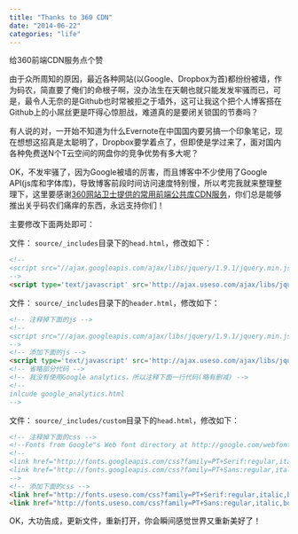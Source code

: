 ```yaml
---
title: "Thanks to 360 CDN"
date: "2014-06-22"
categories: "life"
---
```

给360前端CDN服务点个赞 <!--more-->

由于众所周知的原因，最近各种网站(以Google、Dropbox为首)都纷纷被墙，作为码农，简直要了俺们的命根子啊，没办法生在天朝也就只能发发牢骚而已，可是，最令人无奈的是Github也时常被拒之于墙外，这可让我这个把个人博客搭在Github上的小屌丝更是吓得心惊胆战，难道真的是要闭关锁国的节奏吗？

有人说的对，一开始不知道为什么Evernote在中国国内要另搞一个印象笔记，现在想想这招真是太聪明了，Dropbox要学着点了，但即使是学过来了，面对国内各种免费送N个T云空间的网盘你的竞争优势有多大呢？

OK，不发牢骚了，因为Google被墙的厉害，而且博客中不少使用了Google API(js库和字体库)，导致博客前段时间访问速度特别慢，所以考完我就来整理整理下，这里要感谢[360网站卫士提供的常用前端公共库CDN服务](http://libs.useso.com/)，你们总是能够推出关乎码农们痛痒的东西，永远支持你们！

主要修改下面两处即可：

文件： `source/_includes`目录下的`head.html`，修改如下：

```html
<!--
<script src="//ajax.googleapis.com/ajax/libs/jquery/1.9.1/jquery.min.js"></script>
-->
<script type='text/javascript' src='http://ajax.useso.com/ajax/libs/jquery/1.7.2/jquery.min.js?ver=3.4.2'></script>
```

文件： `source/_includes`目录下的`header.html`，修改如下：


```html
<!-- 注释掉下面的js -->
<!--
<script src="//ajax.googleapis.com/ajax/libs/jquery/1.9.1/jquery.min.js"></script>
-->
<!-- 添加下面的js -->
<script type='text/javascript' src='http://ajax.useso.com/ajax/libs/jquery/1.7.2/jquery.min.js?ver=3.4.2'></script>
<!-- 省略部分代码 -->
<!-- 我没有使用Google analytics，所以注释下面一行代码(略有删减) -->
<!--
inlcude google_analytics.html
-->
```

文件： `source/_includes/custom`目录下的`head.html`，修改如下：


```html
<!-- 注释掉下面的css -->
<!--Fonts from Google"s Web font directory at http://google.com/webfonts -->
<!--
<link href="http://fonts.googleapis.com/css?family=PT+Serif:regular,italic,bold,bolditalic" rel="stylesheet" type="text/css">
<link href="http://fonts.googleapis.com/css?family=PT+Sans:regular,italic,bold,bolditalic" rel="stylesheet" type="text/css">
-->
<!-- 添加下面的css -->
<link href="http://fonts.useso.com/css?family=PT+Serif:regular,italic,bold,bolditalic" rel="stylesheet" type="text/css">
<link href="http://fonts.useso.com/css?family=PT+Sans:regular,italic,bold,bolditalic" rel="stylesheet" type="text/css">
```

OK，大功告成，更新文件，重新打开，你会瞬间感觉世界又重新美好了！
